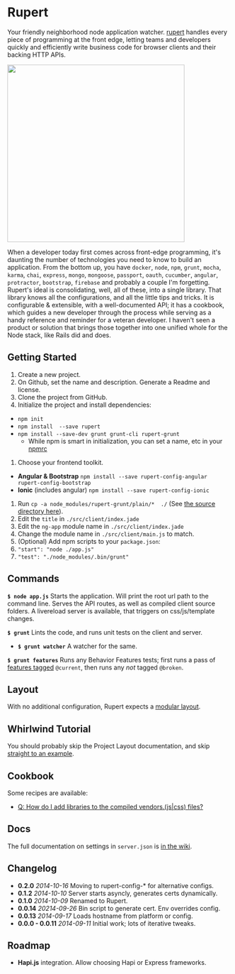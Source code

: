 # Rupert


Your friendly neighborhood node application watcher. [rupert](#) handles every piece of programming at the front edge, letting teams and developers quickly and efficiently write business code for browser clients and their backing HTTP APIs.

<img src="https://cdn.rawgit.com/DavidSouther/rupert/master/src/assets/logos/Rupert.svg" type="image/svg+xml" width="400px" />

When a developer today first comes across front-edge programming, it's daunting the number of technologies you need to know to build an application. From the bottom up, you have `docker`, `node`, `npm`, `grunt`, `mocha`, `karma`, `chai`, `express`, `mongo`, `mongoose`, `passport`, `oauth`, `cucumber`, `angular`, `protractor`, `bootstrap`, `firebase` and probably a couple I'm forgetting.  Rupert's ideal is consolidating, well, all of these, into a single library. That library knows all the configurations, and all the little tips and tricks. It is configurable & extensible, with a well-documented API; it has a cookbook, which guides a new developer through the process while serving as a handy reference and reminder for a veteran developer. I haven't seen a product or solution that brings those together into one unified whole for the Node stack, like Rails did and does.

## Getting Started

1. Create a new project.
  1. On Github, set the name and description. Generate a Readme and license.
1. Clone the project from GitHub.
1. Initialize the project and install dependencies:
  * `npm init`
  * `npm install  --save rupert`
  * `npm install --save-dev grunt grunt-cli rupert-grunt`
    * While npm is smart in initialization, you can set a name, etc in your [npmrc][npmrc]
1. Choose your frontend toolkit.
  * **Angular & Bootstrap** `npm install --save rupert-config-angular rupert-config-bootstrap`
  * **Ionic** (includes angular) `npm install --save rupert-config-ionic`
1. Run `cp -a node_modules/rupert-grunt/plain/*  ./` (See [the source directory here][plain_folder]).
  1. Edit the `title` in `./src/client/index.jade`
  1. Edit the `ng-app` module name in `./src/client/index.jade`
  1. Change the module name in `./src/client/main.js` to match.
1. (Optional) Add npm scripts to your `package.json`:
  1. `"start": "node ./app.js"`
  1. `"test": "./node_modules/.bin/grunt"`

[plain_folder]: https://github.com/DavidSouther/rupert-grunt/tree/master/plain
[npmrc]: https://www.npmjs.org/doc/misc/npm-config.html#config-settings

## Commands

**`$ node app.js`** Starts the application. Will print the root url path to the command line. Serves the API routes, as well as compiled client source folders. A livereload server is available, that triggers on css/js/template changes.

**`$ grunt`** Lints the code, and runs unit tests on the client and server.

* **`$ grunt watcher`** A watcher for the same.

**`$ grunt features`** Runs any Behavior Features tests; first runs a pass of [features tagged][tagging] `@current`, then runs any *not* tagged `@broken`.

[tagging]: https://github.com/cucumber/cucumber/wiki/Tags

## Layout

With no additional configuration, Rupert expects a [modular layout](https://github.com/DavidSouther/rupert/wiki/Project-Layout).

## Whirlwind Tutorial

You should probably skip the Project Layout documentation, and skip [straight to an example](https://github.com/DavidSouther/rupert/wiki/Whirlwind-Tutorial).

## Cookbook

Some recipes are available:

* [Q: How do I add libraries to the compiled vendors.(js|css) files?](https://github.com/DavidSouther/rupert/wiki/Cookbook:-Add-Vendor-Libraries)

## Docs

The full documentation on settings in `server.json` is [in the wiki](https://github.com/DavidSouther/rupert/wiki/Config-API).

## Changelog

* **0.2.0** *2014-10-16* Moving to rupert-config-* for alternative configs.
* **0.1.2** *2014-10-10* Server starts asyncly, generates certs dynamically.
* **0.1.0** *2014-10-09* Renamed to Rupert.
* **0.0.14** *20214-09-26* Bin script to generate cert. Env overrides config.
* **0.0.13** *2014-09-17* Loads hostname from platform or config.
* **0.0.0 - 0.0.11** *2014-09-11* Initial work; lots of iterative tweaks.

## Roadmap

* **Hapi.js** integration. Allow choosing Hapi or Express frameworks.

[ng]: https://angularjs.org/
[stas]: https://github.com/DavidSouther/stassets
[moment]: http://momentjs.com/
